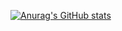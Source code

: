 [![Anurag's GitHub stats](https://github-readme-stats.vercel.app/apiKobra3390anuraghazra)](https://github.com/anuraghazra/github-readme-stats)
